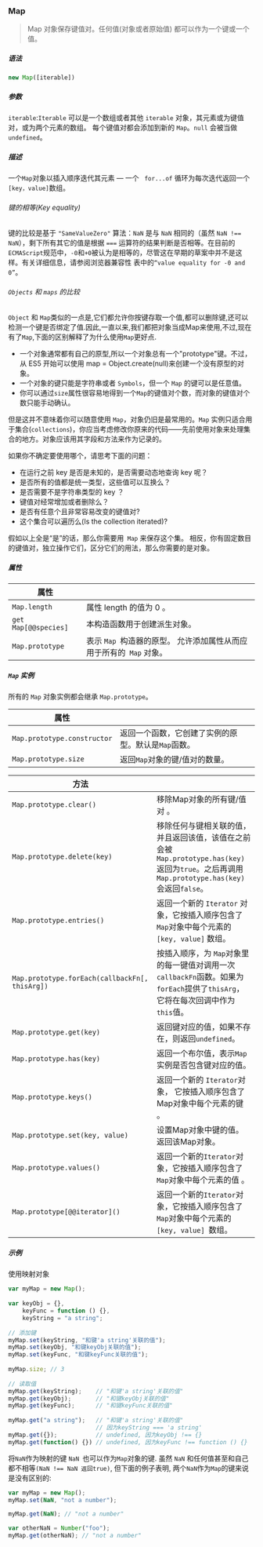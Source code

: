 ### Map
>Map 对象保存键值对。任何值(对象或者原始值) 都可以作为一个键或一个值。

##### 语法

```javaScript
new Map([iterable])
```

##### 参数

`iterable`:`Iterable` 可以是一个数组或者其他 `iterable` 对象，其元素或为键值对，或为两个元素的数组。 每个键值对都会添加到新的 `Map`。`null` 会被当做 `undefined`。

##### 描述
一个`Map`对象以插入顺序迭代其元素 — 一个 ` for...of` 循环为每次迭代返回一个`[key，value]`数组。

###### 键的相等(Key equality)
键的比较是基于 `"SameValueZero"` 算法：`NaN` 是与 `NaN` 相同的（虽然 `NaN !== NaN`），剩下所有其它的值是根据 `===` 运算符的结果判断是否相等。在目前的`ECMAScript`规范中，`-0`和`+0`被认为是相等的，尽管这在早期的草案中并不是这样。有关详细信息，请参阅浏览器兼容性 表中的`“value equality for -0 and 0”`。

###### `Objects` 和 `maps` 的比较
`Object` 和 `Map`类似的一点是,它们都允许你按键存取一个值,都可以删除键,还可以检测一个键是否绑定了值.因此,一直以来,我们都把对象当成Map来使用,不过,现在有了`Map`,下面的区别解释了为什么使用`Map`更好点.
+ 一个对象通常都有自己的原型,所以一个对象总有一个"prototype"键。不过，从 ES5 开始可以使用 map = Object.create(null)来创建一个没有原型的对象。
+ 一个对象的键只能是字符串或者 `Symbols`，但一个 `Map` 的键可以是任意值。
+ 你可以通过`size`属性很容易地得到一个`Map`的键值对个数，而对象的键值对个数只能手动确认。

但是这并不意味着你可以随意使用 `Map`，对象仍旧是最常用的。`Map` 实例只适合用于集合(`collections`)，你应当考虑修改你原来的代码——先前使用对象来处理集合的地方。对象应该用其字段和方法来作为记录的。

如果你不确定要使用哪个，请思考下面的问题：
+ 在运行之前 key 是否是未知的，是否需要动态地查询 key 呢？
+ 是否所有的值都是统一类型，这些值可以互换么？
+ 是否需要不是字符串类型的 key ？
+ 键值对经常增加或者删除么？
+ 是否有任意个且非常容易改变的键值对?
+ 这个集合可以遍历么(Is the collection iterated)?

假如以上全是“是”的话，那么你需要用` Map` 来保存这个集。 相反，你有固定数目的键值对，独立操作它们，区分它们的用法，那么你需要的是对象。

##### 属性

|属性||
|-|-|
|`Map.length`|属性 length 的值为 0 。|
|`get Map[@@species]`|本构造函数用于创建派生对象。|
|`Map.prototype`|表示 `Map `构造器的原型。 允许添加属性从而应用于所有的` Map` 对象。|

##### `Map` 实例

所有的 `Map` 对象实例都会继承 `Map.prototype`。

|属性||
|-|-|
|`Map.prototype.constructor`|返回一个函数，它创建了实例的原型。默认是`Map`函数。|
|`Map.prototype.size`|返回`Map`对象的键/值对的数量。|

|方法||
|-|-|
|`Map.prototype.clear()`|移除Map对象的所有键/值对 。|
|`Map.prototype.delete(key)`|移除任何与键相关联的值，并且返回该值，该值在之前会被`Map.prototype.has(key)`返回为`true`。之后再调用`Map.prototype.has(key)`会返回`false`。|
|`Map.prototype.entries()`|返回一个新的 `Iterator` 对象，它按插入顺序包含了`Map`对象中每个元素的 `[key, value]` 数组。|
|`Map.prototype.forEach(callbackFn[, thisArg])`|按插入顺序，为 `Map`对象里的每一键值对调用一次`callbackFn`函数。如果为`forEach`提供了`thisArg`，它将在每次回调中作为`this`值。|
|`Map.prototype.get(key)`|返回键对应的值，如果不存在，则返回`undefined`。|
|`Map.prototype.has(key)`|返回一个布尔值，表示`Map`实例是否包含键对应的值。|
|`Map.prototype.keys()`|返回一个新的 `Iterator`对象， 它按插入顺序包含了Map对象中每个元素的键 。|
|`Map.prototype.set(key, value)`|设置Map对象中键的值。返回该Map对象。|
|`Map.prototype.values()`|返回一个新的`Iterator`对象，它按插入顺序包含了`Map`对象中每个元素的值 。|
|`Map.prototype[@@iterator]()`|返回一个新的`Iterator`对象，它按插入顺序包含了`Map`对象中每个元素的 `[key, value] `数组。|


##### 示例
使用映射对象

```javaScript
var myMap = new Map();
 
var keyObj = {},
    keyFunc = function () {},
    keyString = "a string";
 
// 添加键
myMap.set(keyString, "和键'a string'关联的值");
myMap.set(keyObj, "和键keyObj关联的值");
myMap.set(keyFunc, "和键keyFunc关联的值");
 
myMap.size; // 3
 
// 读取值
myMap.get(keyString);    // "和键'a string'关联的值"
myMap.get(keyObj);       // "和键keyObj关联的值"
myMap.get(keyFunc);      // "和键keyFunc关联的值"
 
myMap.get("a string");   // "和键'a string'关联的值"
                         // 因为keyString === 'a string'
myMap.get({});           // undefined, 因为keyObj !== {}
myMap.get(function() {}) // undefined, 因为keyFunc !== function () {}
```

将`NaN`作为映射的键
`NaN `也可以作为`Map`对象的键. 虽然 `NaN` 和任何值甚至和自己都不相等`(NaN !== NaN 返回true)`, 但下面的例子表明, 两个`NaN`作为`Map`的键来说是没有区别的:

```javaScript
var myMap = new Map();
myMap.set(NaN, "not a number");

myMap.get(NaN); // "not a number"

var otherNaN = Number("foo");
myMap.get(otherNaN); // "not a number"
```










